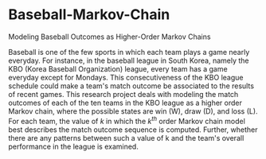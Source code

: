 # Baseball-Markov-Chain
Modeling Baseball Outcomes as Higher-Order Markov Chains

Baseball is one of the few sports in which each team plays a game nearly everyday. For instance, in the baseball league in South Korea, namely the KBO (Korea Baseball Organization) league, every team has a game everyday except for Mondays. This consecutiveness of the KBO league schedule could make a team's match outcome be associated to the results of recent games. This research project deals with modeling the match outcomes of each of the ten teams in the KBO league as a higher order Markov chain, where the possible states are win (W), draw (D), and loss (L). For each team, the value of $k$ in which the $k^{th}$ order Markov chain model best describes the match outcome sequence is computed. Further, whether there are any patterns between such a value of k and the team's overall performance in the league is examined. 
